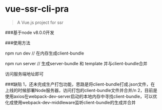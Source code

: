 # vue-ssr-cli-pra

> A Vue.js project for ssr

###基于node v8.0.0开发

###使用方法

npm run dev // 在内存生成client-bundle

npm run server // 生成server-bundle 和 template 并与client-bundle合并

访问服务端地址即可

###缺陷
1，还未完成生产打包功能，思路是将client-bundle打成.json文件，在上线的时候部署Node服务器，访问打包的client-bundle文件并合并/n
2，目前是使用axios在webpack-dev-server启动的本地内存中寻找client-bundle，可以优化成使用webpack-dev-middleware监听client-bundle的生成并合并